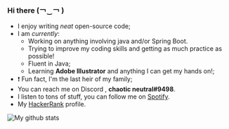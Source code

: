 ### Hi there 	(￢‿￢ )

- I enjoy writing _neat_ open-source code;
- I am _currently_:
  - Working on anything involving java and/or Spring Boot.
  - Trying to improve my coding skills and getting as much practice as possible!
  - Fluent in Java;
  - Learning **Adobe Illustrator** and anything I can get my hands on!;
- :exclamation: Fun fact, I'm the last heir of my family;
- You can reach me on Discord , **chaotic neutral#9498**.
- I listen to tons of stuff, you can follow me on [Spotify](https://open.spotify.com/user/hrn1isdy2ia8q7wfb1ew2fah6?si=cvwm72r4TbiDv-K7fF9VoQ).
- My [HackerRank](https://www.hackerrank.com/tmdoppelganger) profile.

![My github stats](https://github-readme-stats.vercel.app/api?username=reol224&theme=radical)
